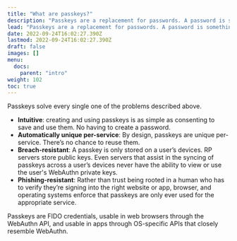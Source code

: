 ```yaml
---
title: "What are passkeys?"
description: "Passkeys are a replacement for passwords. A password is something that can be remembered and typed, and a passkey is a secret stored on one’s devices, unlocked with biometrics."
lead: "Passkeys are a replacement for passwords. A password is something that can be remembered and typed, and a passkey is a secret stored on one’s devices, unlocked with biometrics."
date: 2022-09-24T16:02:27.390Z
lastmod: 2022-09-24T16:02:27.390Z
draft: false
images: []
menu:
  docs:
    parent: "intro"
weight: 102
toc: true
---
```


Passkeys solve every single one of the problems described above.

- **Intuitive**: creating and using passkeys is as simple as consenting to save and use them. No having to create a password.
- **Automatically unique per-service**: By design, passkeys are unique per-service. There’s no chance to reuse them.
- **Breach-resistant**: A passkey is only stored on a user’s devices. RP servers store public keys. Even servers that assist in the syncing of passkeys across a user’s devices never have the ability to view or use the user's WebAuthn private keys.
- **Phishing-resistant**: Rather than trust being rooted in a human who has to verify they’re signing into the right website or app, browser, and operating systems enforce that passkeys are only ever used for the appropriate service.

Passkeys are FIDO credentials, usable in web browsers through the WebAuthn API, and usable in apps through OS-specific APIs that closely resemble WebAuthn.
